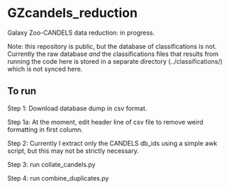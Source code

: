 GZcandels_reduction
===================

Galaxy Zoo-CANDELS data reduction: in progress.

Note: this repository is public, but the database of classifications is not. Currently the raw database *and* the classifications files that results from running the code here is stored in a separate directory (../classifications/) which is not synced here.

## To run

Step 1: Download database dump in csv format.

Step 1a: At the moment, edit header line of csv file to remove weird formatting in first column.

Step 2: Currently I extract only the CANDELS db_ids using a simple awk script, but this may not be strictly necessary.

Step 3: run collate_candels.py

Step 4: run combine_duplicates.py

